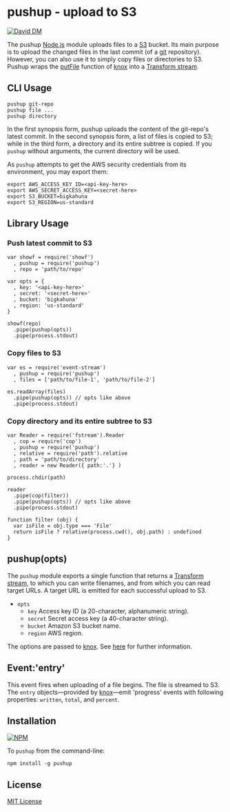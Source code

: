 # pushup - upload to S3

[![David DM](https://david-dm.org/michaelnisi/pushup.png)](http://david-dm.org/michaelnisi/pushup)

The pushup [Node.js](http://nodejs.org/) module uploads files to a [S3](http://aws.amazon.com/s3/) bucket. Its main purpose is to upload the changed files in the last commit (of a [git](http://git-scm.com/) repository). However, you can also use it to simply copy files or directories to S3. Pushup wraps the [putFile](https://github.com/LearnBoost/knox#put) function of [knox](https://github.com/LearnBoost/knox) into a [Transform stream](http://nodejs.org/api/stream.html#stream_class_stream_transform).

## CLI Usage

    pushup git-repo
    pushup file ...
    pushup directory

In the first synopsis form, pushup uploads the content of the git-repo's latest commit. In the second synopsis form, a list of files is copied to S3; while in the third form, a directory and its entire subtree is copied. If you `pushup` without arguments, the current directory will be used. 

As `pushup` attempts to get the AWS security credentials from its environment, you may export them:

    export AWS_ACCESS_KEY_ID=<api-key-here>
    export AWS_SECRET_ACCESS_KEY=<secret-here>
    export S3_BUCKET=bigkahuna
    export S3_REGION=us-standard

## Library Usage

### Push latest commit to S3

    var showf = require('showf')
      , pushup = require('pushup')
      , repo = 'path/to/repo'

    var opts = {
      , key: '<api-key-here>'
      , secret: '<secret-here>'
      , bucket: 'bigkahuna'
      , region: 'us-standard'
    }

    showf(repo)
      .pipe(pushup(opts))
      .pipe(process.stdout)

### Copy files to S3

    var es = require('event-stream')
      , pushup = require('pushup')
      , files = ['path/to/file-1', 'path/to/file-2']

    es.readArray(files)
      .pipe(pushup(opts)) // opts like above
      .pipe(process.stdout)

### Copy directory and its entire subtree to S3

    var Reader = require('fstream').Reader
      , cop = require('cop')
      , pushup = require('pushup')
      , relative = require('path').relative
      , path = 'path/to/directory'
      , reader = new Reader({ path:'.'} )
    
    process.chdir(path)
      
    reader
      .pipe(cop(filter))
      .pipe(pushup(opts)) // opts like above
      .pipe(process.stdout)

    function filter (obj) {
      var isFile = obj.type === 'File'
      return isFile ? relative(process.cwd(), obj.path) : undefined
    }

## pushup(opts)

The `pushup` module exports a single function that returns a [Transform stream](http://nodejs.org/api/stream.html#stream_class_stream_transform), to which you can write filenames, and from which you can read target URLs. A target URL is emitted for each successful upload to S3.

- `opts` 
    - `key` Access key ID (a 20-character, alphanumeric string).
    - `secret` Secret access key (a 40-character string).
    - `bucket` Amazon S3 bucket name.
    - `region` AWS region.

The options are passed to [knox](https://github.com/LearnBoost/knox). See [here](https://github.com/LearnBoost/knox#client-creation-options) for further information.

## Event:'entry'

This event fires when uploading of a file begins. The file is streamed to S3. The `entry` objects—provided by [knox](https://github.com/LearnBoost/knox)—emit 'progress' events with following properties: `written`, `total`, and `percent`.

## Installation

[![NPM](https://nodei.co/npm/pushup.png)](https://npmjs.org/package/pushup)

To `pushup` from the command-line:

    npm install -g pushup

## License

[MIT License](https://raw.github.com/michaelnisi/pushup/master/LICENSE)
